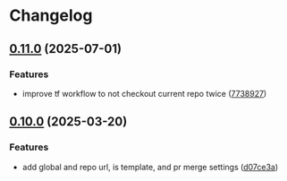 # Changelog

## [0.11.0](https://github.com/xebis/github-organization-as-code/compare/v0.10.0...v0.11.0) (2025-07-01)

### Features

* improve tf workflow to not checkout current repo twice ([7738927](https://github.com/xebis/github-organization-as-code/commit/773892751d506296f515f0141fd3e18497c83bc9))

## [0.10.0](https://github.com/xebis/github-organization-as-code/compare/v0.9.0...v0.10.0) (2025-03-20)

### Features

* add global and repo url, is template, and pr merge settings ([d07ce3a](https://github.com/xebis/github-organization-as-code/commit/d07ce3ad5e3c3af7f0e3a662d71683be459b2713))
